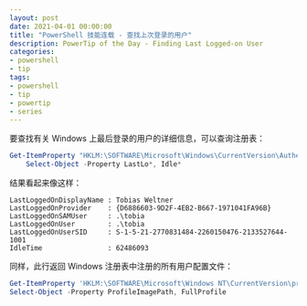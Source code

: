 ```yaml
---
layout: post
date: 2021-04-01 00:00:00
title: "PowerShell 技能连载 - 查找上次登录的用户"
description: PowerTip of the Day - Finding Last Logged-on User
categories:
- powershell
- tip
tags:
- powershell
- tip
- powertip
- series
---
```

要查找有关 Windows 上最后登录的用户的详细信息，可以查询注册表：

```powershell
Get-ItemProperty "HKLM:\SOFTWARE\Microsoft\Windows\CurrentVersion\Authentication\LogonUI" |
    Select-Object -Property LastLo*, Idle*
```

结果看起来像这样：

    LastLoggedOnDisplayName : Tobias Weltner
    LastLoggedOnProvider    : {D6886603-9D2F-4EB2-B667-1971041FA96B}
    LastLoggedOnSAMUser     : .\tobia
    LastLoggedOnUser        : .\tobia
    LastLoggedOnUserSID     : S-1-5-21-2770831484-2260150476-2133527644-1001
    IdleTime                : 62486093

同样，此行返回 Windows 注册表中注册的所有用户配置文件：

```powershell
Get-ItemProperty 'HKLM:\SOFTWARE\Microsoft\Windows NT\CurrentVersion\profilelist\*' |
Select-Object -Property ProfileImagePath, FullProfile
```

<!--本文国际来源：[Finding Last Logged-on User](https://community.idera.com/database-tools/powershell/powertips/b/tips/posts/finding-last-logged-on-user)-->
